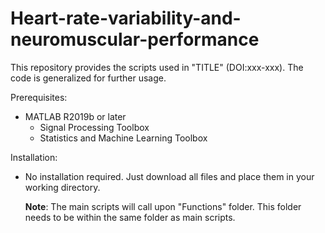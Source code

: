 # Heart-rate-variability-and-neuromuscular-performance

This repository provides the scripts used in "TITLE" (DOI:xxx-xxx). The code is generalized for further usage.

Prerequisites:
-   MATLAB R2019b or later
    -   Signal Processing Toolbox
    -   Statistics and Machine Learning Toolbox

Installation:
-   No installation required. Just download all files and place them in your working directory.
    
    **Note**: The main scripts will call upon "Functions" folder. This folder needs to be within the same folder as main scripts.
